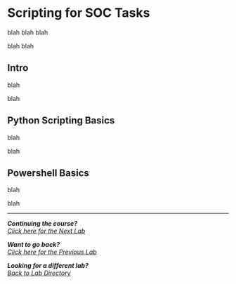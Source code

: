 # Scripting for SOC Tasks

blah blah 
blah

blah blah

## Intro

blah 

blah

## Python Scripting Basics

blah

blah

## Powershell Basics

blah

blah

***                                                       

<b><i>Continuing the course?</b>
</br>
[Click here for the Next Lab](/courseFiles/Lab_05-networkingAndTelemetry/networkingAndTelemetry.md)</i>

<b><i>Want to go back?</b>
</br>
[Click here for the Previous Lab](/courseFiles/Lab_03-detectionAndThreatBehavior/detectionAndThreatBehavior.md)

<b><i>Looking for a different lab? </b></br>[Back to Lab Directory](/coursenavigation.md)</i>